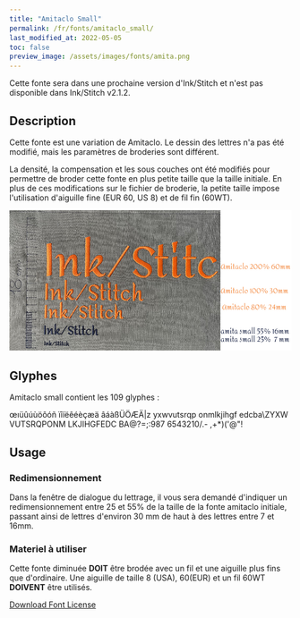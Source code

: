```yaml
---
title: "Amitaclo Small"
permalink: /fr/fonts/amitaclo_small/
last_modified_at: 2022-05-05
toc: false
preview_image: /assets/images/fonts/amita.png
---
```



Cette fonte sera dans une prochaine version d'Ink/Stitch et n'est pas disponible dans Ink/Stitch v2.1.2.

## Description


Cette fonte est une variation de Amitaclo. Le dessin des lettres n'a pas été modifié, mais les paramètres de broderies sont différent. 


La densité, la compensation et les sous couches ont été modifiés pour permettre de broder cette fonte en plus petite taille que la taille initiale.
En plus de ces modifications sur le fichier de broderie, la petite taille impose l'utilisation d'aiguille fine (EUR 60, US 8) et de fil fin (60WT).

![Dimensions Amitaclo](/assets/images/fonts/Sizing/amitasizing.jpg)

## Glyphes
Amitaclo small contient les 109 glyphes :
	
œıüûúùöôóñ
ïîíëêéèçæä
âáàßÜÖÆÄ|z
yxwvutsrqp
onmlkjihgf
edcba\ZYXW
VUTSRQPONM
LKJIHGFEDC
BA@?=;:987
6543210/.-
,+*)('@"!



## Usage
### Redimensionnement
Dans la fenêtre de dialogue du lettrage, il vous sera demandé d'indiquer un redimensionnement entre 25 et 55% de la taille de la fonte amitaclo initiale, passant ainsi de lettres d'environ 30 mm de haut à des lettres entre 7 et 16mm.

### Materiel à utiliser

Cette fonte diminuée **DOIT** être brodée avec un fil et une aiguille plus fins que d'ordinaire. Une aiguille de taille 8 (USA), 60(EUR) et un fil 60WT **DOIVENT** être utilisés.





[Download Font License](https://github.com/inkstitch/inkstitch/tree/main/fonts/pacificlo_tiny/LICENSE)
